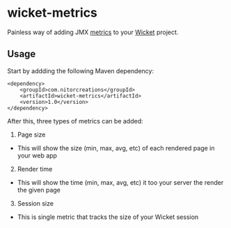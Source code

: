 wicket-metrics
==============

Painless way of adding JMX [metrics](http://metrics.codahale.com/) to your [Wicket](http://wicket.apache.org/) project.

## Usage

Start by addding the following Maven dependency:

    <dependency>
        <groupId>com.nitorcreations</groupId>
        <artifactId>wicket-metrics</artifactId>
        <version>1.0</version>
    </dependency>
    
After this, three types of metrics can be added:

1. Page size
  * This will show the size (min, max, avg, etc) of each rendered page in your web app
2. Render time
  * This will show the time (min, max, avg, etc) it too your server the render the given page
3. Session size
  * This is single metric that tracks the size of your Wicket session
  
